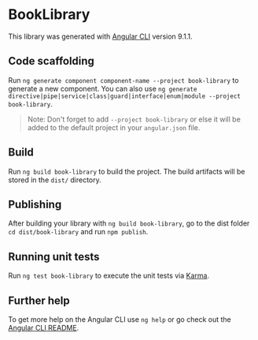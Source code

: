 # BookLibrary

This library was generated with [Angular CLI](https://github.com/angular/angular-cli) version 9.1.1.

## Code scaffolding

Run `ng generate component component-name --project book-library` to generate a new component. You can also use `ng generate directive|pipe|service|class|guard|interface|enum|module --project book-library`.
> Note: Don't forget to add `--project book-library` or else it will be added to the default project in your `angular.json` file. 

## Build

Run `ng build book-library` to build the project. The build artifacts will be stored in the `dist/` directory.

## Publishing

After building your library with `ng build book-library`, go to the dist folder `cd dist/book-library` and run `npm publish`.

## Running unit tests

Run `ng test book-library` to execute the unit tests via [Karma](https://karma-runner.github.io).

## Further help

To get more help on the Angular CLI use `ng help` or go check out the [Angular CLI README](https://github.com/angular/angular-cli/blob/master/README.md).
